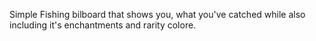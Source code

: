 Simple Fishing bilboard that shows you, what you've catched while also including it's enchantments and rarity colore.
